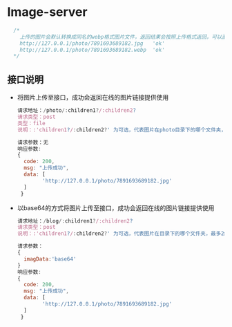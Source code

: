 # Image-server
  ```javascript
    /*
      上传的图片会默认转换成同名的webp格式图片文件，返回结果会按照上传格式返回，可以直接在前端请求webp格式的图片
      http://127.0.0.1/photo/7891693689182.jpg   'ok'
      http://127.0.0.1/photo/7891693689182.webp  'ok'
    */
  ```
## 接口说明

- 将图片上传至接口，成功会返回在线的图片链接提供使用

  ```javascript
  请求地址：/photo/:children1?/:children2?
  请求类型：post
  类型：file
  说明：:'children1?/:children2?' 为可选，代表图片在photo目录下的哪个文件夹，最多2级目录

  请求参数：无
  响应参数:
  { 
  	code: 200, 
  	msg: "上传成功", 
  	data: [
          'http://127.0.0.1/photo/7891693689182.jpg'
  	]
   }
  ```
- 以base64的方式将图片上传至接口，成功会返回在线的图片链接提供使用

  ```javascript
  请求地址：/blog/:children1?/:children2?
  请求类型：post
  说明：:'children1?/:children2?' 为可选，代表图片在目录下的哪个文件夹，最多2级目录

  请求参数：
  {
    imagData:'base64'
  }
  响应参数:
  { 
  	code: 200, 
  	msg: "上传成功", 
  	data: [
          'http://127.0.0.1/photo/7891693689182.jpg'
  	]
   }
  ```
  ​